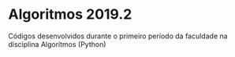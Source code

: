 # Algoritmos 2019.2

Códigos desenvolvidos durante o primeiro período da faculdade na disciplina Algorítmos (Python)
